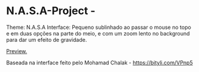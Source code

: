 # N.A.S.A-Project -

Theme: N.A.S.A
Interface: Pequeno sublinhado ao passar o mouse no topo e em duas opções na parte do meio, e com um zoom lento no background para dar um efeito de gravidade.



[Preview.](https://imgur.com/uX0Mgok)



Baseada na interface feito pelo Mohamad Chalak - https://bityli.com/VPnp5 
